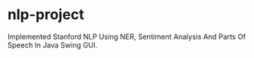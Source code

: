 # nlp-project
Implemented Stanford NLP Using NER, Sentiment Analysis And Parts Of Speech In Java Swing GUI. 
